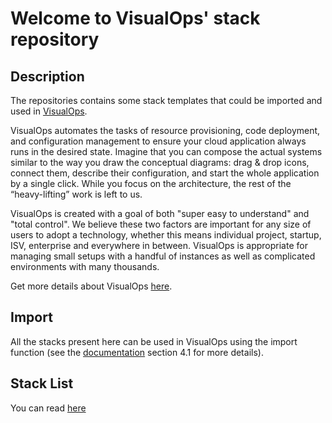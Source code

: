 Welcome to VisualOps' stack repository
==============================================
Description
-----------

The repositories contains some stack templates that could be imported and used in [VisualOps](http://www.visualops.io).

VisualOps automates the tasks of resource provisioning, code deployment, and configuration management to ensure your cloud application always runs in the desired state. Imagine that you can compose the actual systems similar to the way you draw the conceptual diagrams: drag & drop icons, connect them, describe their configuration, and start the whole application by a single click. While you focus on the architecture, the rest of the “heavy-lifting” work is left to us.

VisualOps is created with a goal of both "super easy to understand" and "total control". We believe these two factors are important for any size of users to adopt a technology, whether this means individual project, startup, ISV, enterprise and everywhere in between. VisualOps is appropriate for managing small setups with a handful of instances as well as complicated environments with many thousands.

Get more details about VisualOps [here](http://www.visualops.io).

Import
------
All the stacks present here can be used in VisualOps using the import function (see the [documentation](http://docs.visualops.io/source/reference/ide.html) section 4.1 for more details).

Stack List
------
You can read [here](./stack/)

